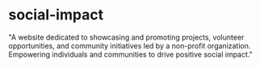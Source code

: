 # social-impact
"A website dedicated to showcasing and promoting projects, volunteer opportunities, and community initiatives led by a non-profit organization. Empowering individuals and communities to drive positive social impact."
